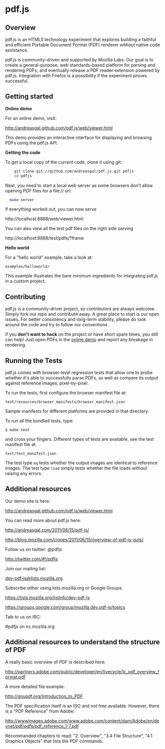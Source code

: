 # pdf.js



## Overview

pdf.js is an HTML5 technology experiment that explores building a faithful
and efficient Portable Document Format (PDF) renderer without native code 
assistance.

pdf.js is community-driven and supported by Mozilla Labs. Our goal is to 
create a general-purpose, web standards-based platform for parsing and 
rendering PDFs, and eventually release a PDF reader extension powered by 
pdf.js. Integration with Firefox is a possibility if the experiment proves 
successful.



## Getting started

**Online demo**

For an online demo, visit:

  http://andreasgal.github.com/pdf.js/web/viewer.html

This demo provides an interactive interface for displaying and browsing PDFs
using the pdf.js API.

**Getting the code**

To get a local copy of the current code, clone it using git:

```bash
    git clone git://github.com/andreasgal/pdf.js.git pdfjs
    cd pdfjs
```

Next, you need to start a local web server as some browsers don't allow opening
PDF files for a file:// url:

```bash
  make server
```

If everything worked out, you can now serve 

  http://localhost:8888/web/viewer.html

You can also view all the test pdf files on the right side serving

  http://localhost:8888/test/pdfs/?frame



**Hello world**

For a "hello world" example, take a look at:

    examples/helloworld/

This example illustrates the bare minimum ingredients for integrating pdf.js
in a custom project.



## Contributing

pdf.js is a community-driver project, so contributors are always welcome. 
Simply fork our repo and contribute away. A great place to start is our
open issues. For better consistency and long-term stability, please do look around the 
code and try to follow our conventions.

If you __don't want to hack__ on the project or have short spare times, you still
can help! Just open PDFs in the 
[online demo](http://andreasgal.github.com/pdf.js/web/viewer.html) and report 
any breakage in rendering.



## Running the Tests

pdf.js comes with browser-level regression tests that allow one to probe 
whether it's able to successfully parse PDFs, as well as compare its output
against reference images, pixel-by-pixel.

To run the tests, first configure the browser manifest file at:

    test/resources/browser_manifests/browser_manifest.json

Sample manifests for different platforms are provided in that directory.

To run all the bundled tests, type:

    $ make test

and cross your fingers. Different types of tests are available, see the test
manifest file at:

    test/test_manifest.json

The test type `eq` tests whether the output images are identical to reference 
images. The test type `load` simply tests whether the file loads without 
raising any errors.


## Additional resources

Our demo site is here:

  http://andreasgal.github.com/pdf.js/web/viewer.html

You can read more about pdf.js here:

  http://andreasgal.com/2011/06/15/pdf-js/

  http://blog.mozilla.com/cjones/2011/06/15/overview-of-pdf-js-guts/

Follow us on twitter: @pdfjs

  http://twitter.com/#!/pdfjs

Join our mailing list: 

  dev-pdf-js@lists.mozilla.org
  
Subscribe either using lists.mozilla.org or Google Groups: 
  
  https://lists.mozilla.org/listinfo/dev-pdf-js

  https://groups.google.com/group/mozilla.dev.pdf-js/topics

Talk to us on IRC:

  #pdfjs on irc.mozilla.org
  
## Additional resources to understand the structure of PDF

A really basic overview of PDF is described here:

  http://partners.adobe.com/public/developer/en/livecycle/lc_pdf_overview_format.pdf

A more detailed file example:

  http://gnupdf.org/Introduction_to_PDF
  
The PDF specification itself is an ISO and not free available. However, there is
a "PDF Reference" from Adobe:

  http://wwwimages.adobe.com/www.adobe.com/content/dam/Adobe/en/devnet/pdf/pdfs/pdf_reference_1-7.pdf

Recommanded chapters to read: "2. Overview", "3.4 File Structure", 
"4.1 Graphics Objects" that lists the PDF commands.

